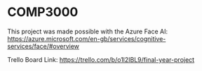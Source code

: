 # COMP3000

This project was made possible with the Azure Face AI: https://azure.microsoft.com/en-gb/services/cognitive-services/face/#overview

Trello Board Link: https://trello.com/b/o1l2IBL9/final-year-project
